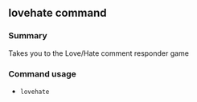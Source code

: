## lovehate command

### Summary

Takes you to the Love/Hate comment responder game

### Command usage

* `lovehate`
